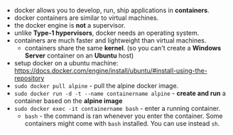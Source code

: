 - docker allows you to develop, run, ship applications in **containers**. 
- docker containers are similar to virtual machines.
- the docker engine is **not** a supervisor.
- unlike **Type-1 hypervisors**, docker needs an operating system.
- containers are much faster and lightweight than virtual machines.
	- containers share the same **kernel**. (so you can't create a **Windows Server** container on an **Ubuntu** host)
- setup docker on a ubuntu machine: https://docs.docker.com/engine/install/ubuntu/#install-using-the-repository
- `sudo docker pull alpine` - pull the alpine docker image.
- `sudo docker run -d -t --name containername alpine` - **create and run** a container based on the **alpine image** 
- `sudo docker exec -it containername bash` - enter a running container. 
	- `bash` - the command is ran whenever you enter the container. Some containers might come with `bash` installed. You can use instead `sh`.